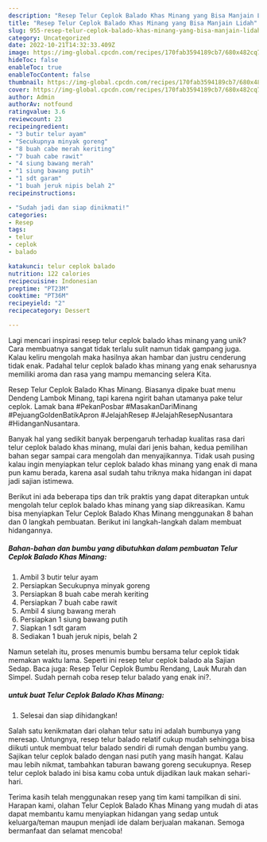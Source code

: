 ```yaml
---
description: "Resep Telur Ceplok Balado Khas Minang yang Bisa Manjain Lidah"
title: "Resep Telur Ceplok Balado Khas Minang yang Bisa Manjain Lidah"
slug: 955-resep-telur-ceplok-balado-khas-minang-yang-bisa-manjain-lidah
category: Uncategorized
date: 2022-10-21T14:32:33.409Z
image: https://img-global.cpcdn.com/recipes/170fab3594189cb7/680x482cq70/telur-ceplok-balado-khas-minang-foto-resep-utama.jpg
hideToc: false
enableToc: true
enableTocContent: false
thumbnail: https://img-global.cpcdn.com/recipes/170fab3594189cb7/680x482cq70/telur-ceplok-balado-khas-minang-foto-resep-utama.jpg
cover: https://img-global.cpcdn.com/recipes/170fab3594189cb7/680x482cq70/telur-ceplok-balado-khas-minang-foto-resep-utama.jpg
author: Admin
authorAv: notfound
ratingvalue: 3.6
reviewcount: 23
recipeingredient:
- "3 butir telur ayam"
- "Secukupnya minyak goreng"
- "8 buah cabe merah keriting"
- "7 buah cabe rawit"
- "4 siung bawang merah"
- "1 siung bawang putih"
- "1 sdt garam"
- "1 buah jeruk nipis belah 2"
recipeinstructions:

- "Sudah jadi dan siap dinikmati!"
categories:
- Resep
tags:
- telur
- ceplok
- balado

katakunci: telur ceplok balado 
nutrition: 122 calories
recipecuisine: Indonesian
preptime: "PT23M"
cooktime: "PT36M"
recipeyield: "2"
recipecategory: Dessert

---
```





Lagi mencari inspirasi resep telur ceplok balado khas minang yang unik? Cara membuatnya sangat tidak terlalu sulit namun tidak gampang juga. Kalau keliru mengolah maka hasilnya akan hambar dan justru cenderung tidak enak. Padahal telur ceplok balado khas minang yang enak seharusnya memiliki aroma dan rasa yang mampu memancing selera Kita.





Resep Telur Ceplok Balado Khas Minang. Biasanya dipake buat menu Dendeng Lambok Minang, tapi karena ngirit bahan utamanya pake telur ceplok. Lamak bana #PekanPosbar #MasakanDariMinang #PejuangGoldenBatikApron #JelajahResep #JelajahResepNusantara #HidanganNusantara.

Banyak hal yang sedikit banyak berpengaruh terhadap kualitas rasa dari telur ceplok balado khas minang, mulai dari jenis bahan, kedua pemilihan bahan segar sampai cara mengolah dan menyajikannya. Tidak usah pusing kalau ingin menyiapkan telur ceplok balado khas minang yang enak di mana pun kamu berada, karena asal sudah tahu triknya maka hidangan ini dapat jadi sajian istimewa.






Berikut ini ada beberapa tips dan trik praktis yang dapat diterapkan untuk mengolah telur ceplok balado khas minang yang siap dikreasikan. Kamu bisa menyiapkan Telur Ceplok Balado Khas Minang menggunakan 8 bahan dan 0 langkah pembuatan. Berikut ini langkah-langkah dalam membuat hidangannya.

<!--inarticleads1-->

##### Bahan-bahan dan bumbu yang dibutuhkan dalam pembuatan Telur Ceplok Balado Khas Minang:

1. Ambil 3 butir telur ayam
1. Persiapkan Secukupnya minyak goreng
1. Persiapkan 8 buah cabe merah keriting
1. Persiapkan 7 buah cabe rawit
1. Ambil 4 siung bawang merah
1. Persiapkan 1 siung bawang putih
1. Siapkan 1 sdt garam
1. Sediakan 1 buah jeruk nipis, belah 2


Namun setelah itu, proses menumis bumbu bersama telur ceplok tidak memakan waktu lama. Seperti ini resep telur ceplok balado ala Sajian Sedap. Baca juga: Resep Telur Ceplok Bumbu Rendang, Lauk Murah dan Simpel. Sudah pernah coba resep telur balado yang enak ini?. 

<!--inarticleads2-->

#####  untuk buat Telur Ceplok Balado Khas Minang:


1. Selesai dan siap dihidangkan!

Salah satu kenikmatan dari olahan telur satu ini adalah bumbunya yang meresap. Untungnya, resep telur balado relatif cukup mudah sehingga bisa diikuti untuk membuat telur balado sendiri di rumah dengan bumbu yang. Sajikan telur ceplok balado dengan nasi putih yang masih hangat. Kalau mau lebih nikmat, tambahkan taburan bawang goreng secukupnya. Resep telur ceplok balado ini bisa kamu coba untuk dijadikan lauk makan sehari-hari. 

Terima kasih telah menggunakan resep yang tim kami tampilkan di sini. Harapan kami, olahan Telur Ceplok Balado Khas Minang yang mudah di atas dapat membantu kamu menyiapkan hidangan yang sedap untuk keluarga/teman maupun menjadi ide dalam berjualan makanan. Semoga bermanfaat dan selamat mencoba!
